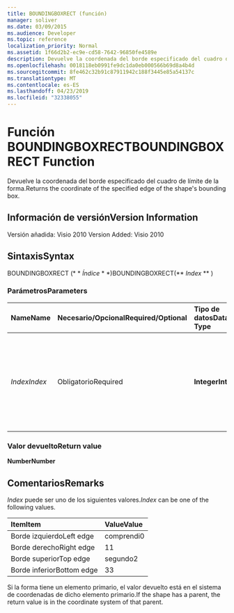 ```yaml
---
title: BOUNDINGBOXRECT (función)
manager: soliver
ms.date: 03/09/2015
ms.audience: Developer
ms.topic: reference
localization_priority: Normal
ms.assetid: 1f66d2b2-ec9e-cd58-7642-96850fe4589e
description: Devuelve la coordenada del borde especificado del cuadro de límite de la forma.
ms.openlocfilehash: 0018118eb0991fe9dc1da0eb000566b69d8a4b4d
ms.sourcegitcommit: 8fe462c32b91c87911942c188f3445e85a54137c
ms.translationtype: MT
ms.contentlocale: es-ES
ms.lasthandoff: 04/23/2019
ms.locfileid: "32338055"
---
```

# <a name="boundingboxrect-function"></a><span data-ttu-id="cafd8-103">Función BOUNDINGBOXRECT</span><span class="sxs-lookup"><span data-stu-id="cafd8-103">BOUNDINGBOXRECT Function</span></span>

<span data-ttu-id="cafd8-104">Devuelve la coordenada del borde especificado del cuadro de límite de la forma.</span><span class="sxs-lookup"><span data-stu-id="cafd8-104">Returns the coordinate of the specified edge of the shape's bounding box.</span></span>
  
## <a name="version-information"></a><span data-ttu-id="cafd8-105">Información de versión</span><span class="sxs-lookup"><span data-stu-id="cafd8-105">Version Information</span></span>

<span data-ttu-id="cafd8-106">Versión añadida: Visio 2010
</span><span class="sxs-lookup"><span data-stu-id="cafd8-106">Version Added: Visio 2010</span></span> 
  
## <a name="syntax"></a><span data-ttu-id="cafd8-107">Sintaxis</span><span class="sxs-lookup"><span data-stu-id="cafd8-107">Syntax</span></span>

<span data-ttu-id="cafd8-108">BOUNDINGBOXRECT (\* \* *Índice* \* \*)</span><span class="sxs-lookup"><span data-stu-id="cafd8-108">BOUNDINGBOXRECT(\*\* *Index* \*\* )</span></span> 
  
### <a name="parameters"></a><span data-ttu-id="cafd8-109">Parámetros</span><span class="sxs-lookup"><span data-stu-id="cafd8-109">Parameters</span></span>

|<span data-ttu-id="cafd8-110">**Name**</span><span class="sxs-lookup"><span data-stu-id="cafd8-110">**Name**</span></span>|<span data-ttu-id="cafd8-111">**Necesario/Opcional**</span><span class="sxs-lookup"><span data-stu-id="cafd8-111">**Required/Optional**</span></span>|<span data-ttu-id="cafd8-112">**Tipo de datos**</span><span class="sxs-lookup"><span data-stu-id="cafd8-112">**Data Type**</span></span>|<span data-ttu-id="cafd8-113">**Descripción**</span><span class="sxs-lookup"><span data-stu-id="cafd8-113">**Description**</span></span>|
|:-----|:-----|:-----|:-----|
| <span data-ttu-id="cafd8-114">_Index_</span><span class="sxs-lookup"><span data-stu-id="cafd8-114">_Index_</span></span> <br/> |<span data-ttu-id="cafd8-115">Obligatorio</span><span class="sxs-lookup"><span data-stu-id="cafd8-115">Required</span></span>  <br/> |<span data-ttu-id="cafd8-116">**Integer**</span><span class="sxs-lookup"><span data-stu-id="cafd8-116">**Integer**</span></span> <br/> |<span data-ttu-id="cafd8-117">Borde del cuadro de límite de la forma del cual se va a obtener la coordenada.</span><span class="sxs-lookup"><span data-stu-id="cafd8-117">The edge of the shape's bounding box for which to get the coordinate.</span></span> <span data-ttu-id="cafd8-118">Vea los comentarios para conocer los posibles valores.</span><span class="sxs-lookup"><span data-stu-id="cafd8-118">See Remarks for possible values.</span></span>  <br/> |
   
### <a name="return-value"></a><span data-ttu-id="cafd8-119">Valor devuelto</span><span class="sxs-lookup"><span data-stu-id="cafd8-119">Return value</span></span>

 <span data-ttu-id="cafd8-120">**Number**</span><span class="sxs-lookup"><span data-stu-id="cafd8-120">**Number**</span></span>
  
## <a name="remarks"></a><span data-ttu-id="cafd8-121">Comentarios</span><span class="sxs-lookup"><span data-stu-id="cafd8-121">Remarks</span></span>

 <span data-ttu-id="cafd8-122">*Index* puede ser uno de los siguientes valores.</span><span class="sxs-lookup"><span data-stu-id="cafd8-122">*Index*  can be one of the following values.</span></span> 
  
|<span data-ttu-id="cafd8-123">**Item**</span><span class="sxs-lookup"><span data-stu-id="cafd8-123">**Item**</span></span>|<span data-ttu-id="cafd8-124">**Value**</span><span class="sxs-lookup"><span data-stu-id="cafd8-124">**Value**</span></span>|
|:-----|:-----|
|<span data-ttu-id="cafd8-125">Borde izquierdo</span><span class="sxs-lookup"><span data-stu-id="cafd8-125">Left edge</span></span>  <br/> |<span data-ttu-id="cafd8-126">comprendi</span><span class="sxs-lookup"><span data-stu-id="cafd8-126">0</span></span>  <br/> |
|<span data-ttu-id="cafd8-127">Borde derecho</span><span class="sxs-lookup"><span data-stu-id="cafd8-127">Right edge</span></span>  <br/> |<span data-ttu-id="cafd8-128">1</span><span class="sxs-lookup"><span data-stu-id="cafd8-128">1</span></span>  <br/> |
|<span data-ttu-id="cafd8-129">Borde superior</span><span class="sxs-lookup"><span data-stu-id="cafd8-129">Top edge</span></span>  <br/> |<span data-ttu-id="cafd8-130">segundo</span><span class="sxs-lookup"><span data-stu-id="cafd8-130">2</span></span>  <br/> |
|<span data-ttu-id="cafd8-131">Borde inferior</span><span class="sxs-lookup"><span data-stu-id="cafd8-131">Bottom edge</span></span>  <br/> |<span data-ttu-id="cafd8-132">3</span><span class="sxs-lookup"><span data-stu-id="cafd8-132">3</span></span>  <br/> |
   
<span data-ttu-id="cafd8-133">Si la forma tiene un elemento primario, el valor devuelto está en el sistema de coordenadas de dicho elemento primario.</span><span class="sxs-lookup"><span data-stu-id="cafd8-133">If the shape has a parent, the return value is in the coordinate system of that parent.</span></span>
  

